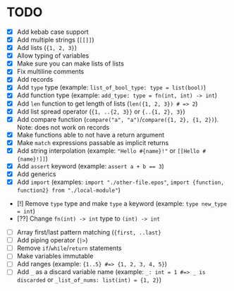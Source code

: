 # TODO

- [x] Add kebab case support
- [x] Add multiple strings (`[[]]`)
- [x] Add lists (`{1, 2, 3}`)
- [x] Allow typing of variables
- [x] Make sure you can make lists of lists
- [x] Fix multiline comments
- [x] Add records
- [x] Add `type` type (example: `list_of_bool_type: type = list(bool)`)
- [x] Add function type (example: `add_type: type = fn(int, int) -> int`)
- [x] Add `len` function to get length of lists (`len({1, 2, 3}) # => 2`)
- [x] Add list spread operator (`{1, ..{2, 3}}` or `{..{1, 2}, 3}`)
- [x] Add compare function (`compare("a", "a")`/`compare({1, 2}, {1, 2})`). Note: does not work on records
- [x] Make functions able to not have a return argument
- [x] Make `match` expressions passable as implicit returns
- [x] Add string interpolation (example: `"Hello #{name}!"` or `[[Hello #{name}!]]`)
- [x] Add `assert` keyword (example: `assert a + b == 3`)
- [x] Add generics
- [x] Add `import` (examples: `import "./other-file.epos"`, `import {function, function2} from "./local-module"`)
- [!] Remove `type` type and make `type` a keyword (example: `type new_type = int`)
- [??] Change `fn(int) -> int` type to `(int) -> int`
- [ ] Array first/last pattern matching (`{first, ..last}`
- [ ] Add piping operator (`|>`)
- [ ] Remove `if`/`while`/`return` statements
- [ ] Make variables immutable
- [ ] Add ranges (example: `{1..5} #=> {1, 2, 3, 4, 5}`)
- [ ] Add `_` as a discard variable name (example: `_: int = 1 #=> _ is discarded` or `_list_of_nums: list(int) = {1, 2}`)
